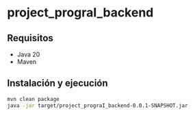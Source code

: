 # project_prograI_backend

## Requisitos
- Java 20
- Maven

## Instalación y ejecución
```bash
mvn clean package
java -jar target/project_prograI_backend-0.0.1-SNAPSHOT.jar
